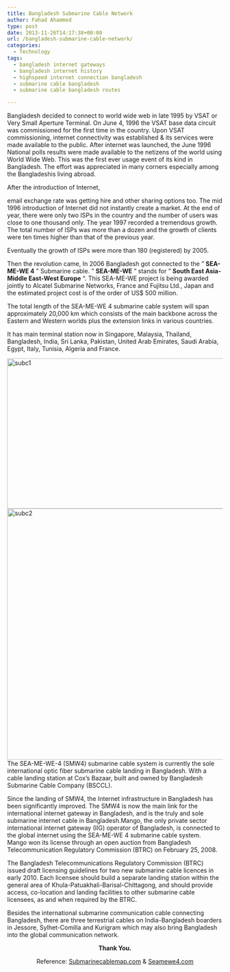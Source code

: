 ```yaml
---
title: Bangladesh Submarine Cable Network
author: Fahad Ahammed
type: post
date: 2013-11-26T14:17:38+00:00
url: /bangladesh-submarine-cable-network/
categories:
  - Technology
tags:
  - bangladesh internet gateways
  - bangladesh internet history
  - highspeed internet connection bangladesh
  - submarine cable bangladesh
  - submarine cable bangladesh routes

---
```

Bangladesh decided to connect to world wide web in late 1995 by VSAT or Very Small Aperture Terminal. On June 4, 1996 the VSAT base data circuit was commissioned for the first time in the country. Upon VSAT commissioning, internet connectivity was established & its services were made available to the public. After internet was launched, the June 1996 National polls results were made available to the netizens of the world using World Wide Web. This was the first ever usage event of its kind in Bangladesh. The effort was appreciated in many corners especially among the Bangladeshis living abroad.

After the introduction of Internet,<!--more-->

email exchange rate was getting hire and other sharing options too. The mid 1996 introduction of Internet did not instantly create a market. At the end of year, there were only two ISPs in the country and the number of users was close to one thousand only. The year 1997 recorded a tremendous growth. The total number of ISPs was more than a dozen and the growth of clients were ten times higher than that of the previous year.

Eventually the growth of ISPs were more than 180 (registered) by 2005.

Then the revolution came, In 2006 Bangladesh got connected to the &#8221; **SEA-ME-WE 4** &#8221; Submarine cable. &#8221; **SEA-ME-WE** &#8221; stands for &#8221; **South East Asia-Middle East-West Europe** &#8220;. This SEA-ME-WE project is being awarded jointly to Alcatel Submarine Networks, France and Fujitsu Ltd., Japan and the estimated project cost is of the order of US$ 500 million.

The total length of the SEA-ME-WE 4 submarine cable system will span approximately 20,000 km which consists of the main backbone across the Eastern and Western worlds plus the extension links in various countries.

It has main terminal station now in Singapore, Malaysia, Thailand, Bangladesh, India, Sri Lanka, Pakistan, United Arab Emirates, Saudi Arabia, Egypt, Italy, Tunisia, Algeria and France.

[<img loading="lazy" class="aligncenter size-full wp-image-885" alt="subc1" src="https://i0.wp.com/fahadahammed.com/wp-content/uploads/2013/11/subc1.png?resize=660%2C350" width="660" height="350" srcset="https://i0.wp.com/fahadahammed.com/wp-content/uploads/2013/11/subc1.png?w=852&ssl=1 852w, https://i0.wp.com/fahadahammed.com/wp-content/uploads/2013/11/subc1.png?resize=300%2C159&ssl=1 300w" sizes="(max-width: 660px) 100vw, 660px" data-recalc-dims="1" />][1][<img loading="lazy" class="aligncenter size-full wp-image-886" alt="subc2" src="https://i0.wp.com/fahadahammed.com/wp-content/uploads/2013/11/subc2.png?resize=564%2C585" width="564" height="585" srcset="https://i0.wp.com/fahadahammed.com/wp-content/uploads/2013/11/subc2.png?w=564&ssl=1 564w, https://i0.wp.com/fahadahammed.com/wp-content/uploads/2013/11/subc2.png?resize=289%2C300&ssl=1 289w" sizes="(max-width: 564px) 100vw, 564px" data-recalc-dims="1" />][2]The SEA-ME-WE-4 (SMW4) submarine cable system is currently the sole international optic fiber submarine cable landing in Bangladesh. With a cable landing station at Cox&#8217;s Bazaar, built and owned by Bangladesh Submarine Cable Company (BSCCL).

Since the landing of SMW4, the Internet infrastructure in Bangladesh has been significantly improved. The SMW4 is now the main link for the international internet gateway in Bangladesh, and is the truly and sole submarine internet cable in Bangladesh.Mango, the only private sector international internet gateway (IIG) operator of Bangladesh, is connected to the global internet using the SEA-ME-WE 4 submarine cable system.  Mango won its license through an open auction from Bangladesh Telecommunication Regulatory Commission (BTRC) on February 25, 2008.

The Bangladesh Telecommunications Regulatory Commission (BTRC) issued draft licensing guidelines for two new submarine cable licences in early 2010. Each licensee should build a separate landing station within the general area of Khula-Patuakhali-Barisal-Chittagong, and should provide access, co-location and landing facilities to other submarine cable licensees, as and when required by the BTRC.

Besides the international submarine communication cable connecting Bangladesh, there are three terrestrial cables on India-Bangladesh boarders in Jessore, Sylhet-Comilla and Kurigram which may also bring Bangladesh into the global communication network.

<p style="text-align: center;">
  <strong>Thank You.</strong>
</p>

<p style="text-align: center;">
  Reference: <a title="Submarine Cable Map" href="http://www.submarinecablemap.com" target="_blank">Submarinecablemap.com</a> & <a href="http://www.seamewe4.com" target="_blank">Seamewe4.com</a>
</p>

 [1]: https://i0.wp.com/fahadahammed.com/wp-content/uploads/2013/11/subc1.png
 [2]: https://i0.wp.com/fahadahammed.com/wp-content/uploads/2013/11/subc2.png